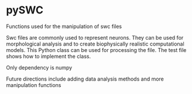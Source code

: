 # pySWC
Functions used for the manipulation of swc files

Swc files are commonly used to represent neurons. They can be used for morphological analysis and to create biophysically realistic computational models. This Python class can be used for processing the file. The test file shows how to implement the class.

Only dependency is numpy

Future directions include adding data analysis methods and more manipulation functions
